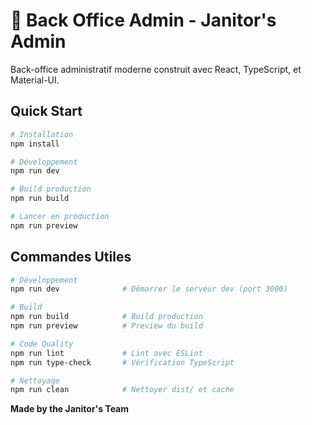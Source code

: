 # 🏢 Back Office Admin - Janitor's Admin

Back-office administratif moderne construit avec React, TypeScript, et Material-UI.

## Quick Start

```bash
# Installation
npm install

# Développement
npm run dev

# Build production
npm run build

# Lancer en production
npm run preview
```

## Commandes Utiles

```bash
# Développement
npm run dev              # Démarrer le serveur dev (port 3000)

# Build
npm run build            # Build production
npm run preview          # Preview du build

# Code Quality
npm run lint             # Lint avec ESLint
npm run type-check       # Vérification TypeScript

# Nettoyage
npm run clean            # Nettoyer dist/ et cache
```

**Made by the Janitor's Team**
